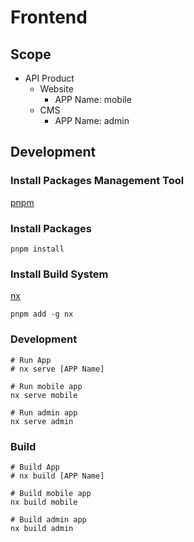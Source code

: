 # Frontend

## Scope
* API Product
  * Website
    * APP Name: mobile 
  * CMS
    * APP Name: admin

## Development

### Install Packages Management Tool
[pnpm](https://pnpm.io/zh-TW/installation)

### Install Packages
```shell
pnpm install
```

### Install Build System
[nx](https://nx.app/)

```shell
pnpm add -g nx
```
### Development
```shell
# Run App
# nx serve [APP Name]

# Run mobile app
nx serve mobile

# Run admin app
nx serve admin
```

### Build 
```shell
# Build App
# nx build [APP Name]

# Build mobile app
nx build mobile

# Build admin app
nx build admin
```
